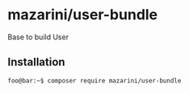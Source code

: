 
# mazarini/user-bundle
Base to build User
## Installation
```console
foo@bar:~$ composer require mazarini/user-bundle
```
